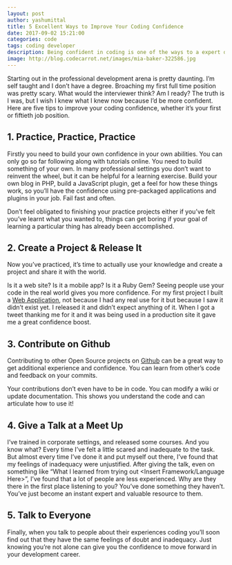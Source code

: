 ```yaml
---
layout: post
author: yashumittal
title: 5 Excellent Ways to Improve Your Coding Confidence
date: 2017-09-02 15:21:00
categories: code
tags: coding developer
description: Being confident in coding is one of the ways to a expert developer, here are the 5 expert tips on how to improve your coding confidence.
image: http://blog.codecarrot.net/images/mia-baker-322586.jpg
---
```


Starting out in the professional development arena is pretty daunting. I’m self taught and I don’t have a degree. Broaching my first full time position was pretty scary. What would the interviewer think? Am I ready? The truth is I was, but I wish I knew what I knew now because I’d be more confident. Here are five tips to improve your coding confidence, whether it’s your first or fiftieth job position.

## 1. Practice, Practice, Practice

Firstly you need to build your own confidence in your own abilities. You can only go so far following along with tutorials online. You need to build something of your own. In many professional settings you don’t want to reinvent the wheel, but it can be helpful for a learning exercise. Build your own blog in PHP, build a JavaScript plugin, get a feel for how these things work, so you’ll have the confidence using pre-packaged applications and plugins in your job. Fail fast and often.

Don’t feel obligated to finishing your practice projects either if you’ve felt you’ve learnt what you wanted to, things can get boring if your goal of learning a particular thing has already been accomplished.

## 2. Create a Project & Release It

Now you’ve practiced, it’s time to actually use your knowledge and create a project and share it with the world.

Is it a web site? Is it a mobile app? Is it a Ruby Gem? Seeing people use your code in the real world gives you more confidence. For my first project I built a [Web Application](http://mr-bucket.github.io/), not because I had any real use for it but because I saw it didn’t exist yet. I released it and didn’t expect anything of it. When I got a tweet thanking me for it and it was being used in a production site it gave me a great confidence boost.

## 3. Contribute on Github

Contributing to other Open Source projects on [Github](https://github.com/codecarrotnet) can be a great way to get additional experience and confidence. You can learn from other’s code and feedback on your commits.

Your contributions don’t even have to be in code. You can modify a wiki or update documentation. This shows you understand the code and can articulate how to use it!

## 4. Give a Talk at a Meet Up

I’ve trained in corporate settings, and released some courses. And you know what? Every time I’ve felt a little scared and inadequate to the task. But almost every time I’ve done it and put myself out there, I’ve found that my feelings of inadequacy were unjustified. After giving the talk, even on something like “What I learned from trying out <Insert Framework/Language Here>”, I’ve found that a lot of people are less experienced. Why are they there in the first place listening to you? You’ve done something they haven’t. You’ve just become an instant expert and valuable resource to them.

## 5. Talk to Everyone

Finally, when you talk to people about their experiences coding you’ll soon find out that they have the same feelings of doubt and inadequacy. Just knowing you’re not alone can give you the confidence to move forward in your development career.
